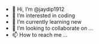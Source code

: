 - 👋 Hi, I’m @jaydip1912
- 👀 I’m interested in coding
- 🌱 I’m currently learning new
- 💞️ I’m looking to collaborate on ...
- 📫 How to reach me ...

<!---
jaydip1912/jaydip1912 is a ✨ special ✨ repository because its `README.md` (this file) appears on your GitHub profile.
You can click the Preview link to take a look at your changes.
--->
